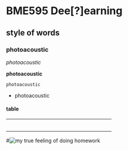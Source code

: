 # BME595 Dee[?]earning

## style of words

### photoacoustic 

*photoacoustic* 

**photoacoustic** 

`photoacoustic`

- photoacoustic

#### **table**

|            |           |                   |                    |
|------------|-----------|-------------------|--------------------|
|            |           |                   |                    |
|            |           |                   |                    |

#![my true feeling of doing homework](https://github.com/photoacoustic/bme595-project-2017/blob/master/dry-your-eyes-mate-12-actors-with-#the-best-on-screen-cry-faces-675988.jpg)
